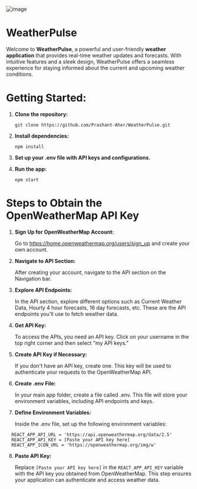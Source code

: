 
![image](https://github.com/Prashant-Aher/WeatherPulse/assets/131543229/a7c9b528-b9eb-406d-a159-02c6b4b7ca64)



# WeatherPulse
Welcome to **WeatherPulse**, a powerful and user-friendly **weather application** that provides real-time weather updates and forecasts. With intuitive features and a sleek design, WeatherPulse offers a seamless experience for staying informed about the current and upcoming weather conditions.

# Getting Started:

1. **Clone the repository:**

    `git clone https://github.com/Prashant-Aher/WeatherPulse.git`
   
2. **Install dependencies:**

    `npm install`
   
3. **Set up your .env file with API keys and configurations.**
   
4. **Run the app:**
  
   `npm start`

# Steps to Obtain the OpenWeatherMap API Key

1. **Sign Up for OpenWeatherMap Account:**
   
     Go to https://home.openweathermap.org/users/sign_up and create your own account.

2. **Navigate to API Section:**
   
     After creating your account, navigate to the API section on the Navigation bar.

3. **Explore API Endpoints:**
   
     In the API section, explore different options such as Current Weather Data, Hourly 4 hour forecasts, 16 day forecasts, etc. These are the API endpoints you'll use to fetch weather data.

4. **Get API Key:**
   
     To access the APIs, you need an API key. Click on your username in the top right corner and then select "my API keys."

5. **Create API Key if Necessary:**
   
     If you don't have an API key, create one. This key will be used to authenticate your requests to the OpenWeatherMap API.

6. **Create .env File:**
    
     In your main app folder, create a file called .env. This file will store your environment variables, including API endpoints and keys.

7. **Define Environment Variables:**
    
     Inside the .env file, set up the following environment variables:
   
```
  REACT_APP_API_URL = 'https://api.openweathermap.org/data/2.5'
  REACT_APP_API_KEY = [Paste your API key here]
  REACT_APP_ICON_URL = 'https://openweathermap.org/img/w'
```

8. **Paste API Key:**
    
     Replace `[Paste your API key here]` in the `REACT_APP_API_KEY` variable with the API key you obtained from OpenWeatherMap. This step ensures your application can authenticate and access weather data.
